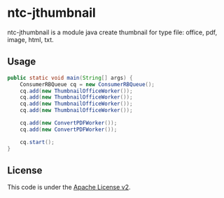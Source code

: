 # ntc-jthumbnail
ntc-jthumbnail is a module java create thumbnail for type file: office, pdf, image, html, txt.

## Usage
```java
public static void main(String[] args) {
    ConsumerRBQueue cq = new ConsumerRBQueue();
    cq.add(new ThumbnailOfficeWorker());
    cq.add(new ThumbnailOfficeWorker());
    cq.add(new ThumbnailOfficeWorker());
    cq.add(new ThumbnailOfficeWorker());

    cq.add(new ConvertPDFWorker());
    cq.add(new ConvertPDFWorker());

    cq.start();
}
```

## License
This code is under the [Apache License v2](https://www.apache.org/licenses/LICENSE-2.0).  
